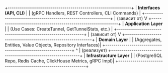     
+-------------------------------------------------------------+
|                     **Interfaces (API, CLI)**               |
|      (gRPC Handlers, REST Controllers, CLI Commands)        |
+-------------------------------------------------------------+
                        | (зависит от)
                        V
+-------------------------------------------------------------+
|                     **Application Layer**                   |
|      (Use Cases: CreateTunnel, GetTunnelStats, etc.)        |
+-------------------------------------------------------------+
                        | (зависит от)
                        V
+-------------------------------------------------------------+
|                      **Domain Layer**                       |
| (Aggregates, Entities, Value Objects, Repository Interfaces)|
+-------------------------------------------------------------+
                        ^
                        | (реализует)
+--------------------------------------------------------------+
|                  **Infrastructure Layer**                    |
| (PostgreSQL Repo, Redis Cache, ClickHouse Metrics, gRPC Impl)|
+--------------------------------------------------------------+

  